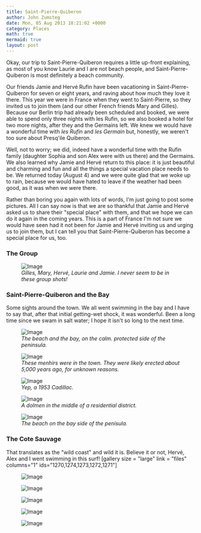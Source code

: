 ```yaml
---
title: Saint-Pierre-Quiberon
author: John Zumsteg
date: Mon, 05 Aug 2013 18:21:02 +0000
category: Places
math: true
mermaid: true
layout: post
---
```

Okay, our trip to Saint-Pierre-Quiberon requires a little up-front explaining, as most of you know Laurie and I are not beach people, and Saint-Pierre-Quiberon is most definitely a beach community.

Our friends Jamie and Hervé Rufin have been vacationing in Saint-Pierre-Quiberon for seven or eight years, and raving about how much they love it there. This year we were in France when they went to Saint-Pierre, so they invited us to join them (and our other French friends Mary and Gilles). Because our Berlin trip had already been scheduled and booked, we were able to spend only three nights with les Rufin, so we also booked a hotel for two more nights, after they and the Germains left. We knew we would have a wonderful time with *les Rufin* and *les Germain* but, honestly, we weren't too sure about Presq'ile Quiberon.

Well, not to worry; we did, indeed have a wonderful time with the Rufin family (daughter Sophia and son Alex were with us there) and the Germains.  We also learned why Jamie and Hervé return to this place: it is just beautiful and charming and fun and all the things a special vacation place needs to be. We returned today (August 4) and we were quite glad that we woke up to rain, because we would have hated to leave if the weather had been good, as it was when we were there.

Rather than boring you again with lots of words, I'm just going to post some pictures. All I can say now is that we are so thankful that Jamie and Hervé asked us to share their "special place" with them, and that we hope we can do it again in the coming years. This is a part of France I'm not sure we would have seen had it not been for Jamie and Hervé inviting us and urging us to join them, but I can tell you that Saint-Pierre-Quiberon has become a special place for us, too.

<h3>The Group</h3>
<figure class = "landscape">
	<img src="{{"/assets/images/2013/08/DSC03712.jpg" | prepend: site.baseurl  }}" alt="Image" />
	<figcaption><em>Gilles, Mary, Hervé, Laurie and Jamie. I never seem to be in these group shots!</em></figcaption>
</figure>


<h3>Saint-Pierre-Quiberon and the Bay</h3>
Some sights around the town. We all went swimming in the bay and I have to say that, after that initial getting-wet shock, it was wonderful. Been a long time since we swam in salt water; I hope it isn't so long to the next time.

<figure class = "landscape">
	<img src="{{ "/assets/images/2013/08/DSC03708.jpg" | prepend: site.baseurl  }}"  alt="Image" />
		<figcaption><em>The beach and the bay, on the calm. protected side of the peninsula.</em></figcaption>
</figure>

<figure class = "landscape">
	<img src="{{ "/assets/images/2013/08/DSC03693.jpg" | prepend: site.baseurl  }}"   alt="Image" />
		<figcaption><em>These menhirs were in the town. They were likely erected about 5,000 years ago, for unknown reasons.</em></figcaption>
</figure>
<figure class ="landscape">
	<img src="{{ "/assets/images/2013/08/MG_8378.jpg" | prepend: site.baseurl  }}"   alt="Image" />
		<figcaption><em>Yep, a 1953 Cadillac. </em></figcaption>
</figure>

<figure class = "landscape">
	<img src="{{ "/assets/images/2013/08/MG_8376.jpg" | prepend: site.baseurl  }}"   alt="Image" />
		<figcaption><em>A dolmen in the middle of a residential district.</em></figcaption>
</figure>


<figure class = "landscape">
	<img src="{{ "/assets/images/2013/08/MG_8353.jpg" | prepend: site.baseurl  }}"   alt="Image" />
		<figcaption><em>The beach on the bay side of the penisula.</em></figcaption>
</figure>

<h3>The Cote Sauvage</h3>
That translates as the "wild coast" and wild it is. Believe it or not, Hervé, Alex and I went swimming in this surf! 
[gallery size = "large" link = "files" columns="1" ids="1270,1274,1273,1272,1271"]

<figure class = "landscape">
	<img src="{{ "/assets/images/2013/08/MG_8383.jpg" | prepend: site.baseurl  }}"   alt="Image" />
		<figcaption><em></em></figcaption>
</figure>
<figure class = "landscape">
	<img src="{{ "/assets/images/2013/08/MG_8391.jpg" | prepend: site.baseurl  }}"   alt="Image" />
		<figcaption><em></em></figcaption>
</figure>

<figure class = "landscape">
	<img src="{{ "/assets/images/2013/08/MG_8390.jpg" | prepend: site.baseurl  }}"   alt="Image" />
		<figcaption><em></em></figcaption>
</figure>
<figure class = "landscape">
	<img src="{{ "/assets/images/2013/08/MG_8386.jpg" | prepend: site.baseurl  }}"   alt="Image" />
		<figcaption><em></em></figcaption>
</figure>

<figure class = "landscape">
	<img src="{{ "/assets/images/2013/08/MG_8384.jpg" | prepend: site.baseurl  }}"   alt="Image" />
		<figcaption><em></em></figcaption>
</figure>


